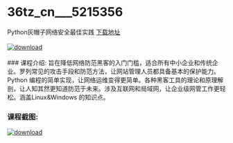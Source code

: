 # 36tz_cn___5215356
Python灰帽子网络安全最佳实践
[下载地址](http://www.36tz.cn/article/5215356 "下载地址")
<br/></br>[![download](http://36tz.cn/muke_img/2020_09_2-47-300x155.png "下载地址")](http://www.36tz.cn/article/5215356 "下载地址")
<br/></br>### 课程介绍:
旨在降低网络防范黑客的入门门槛，适合所有中小企业和传统企业。罗列常见的攻击手段和防范方法，让网站管理人员都具备基本的保护能力。Python 编程的简单实现，让网络运维变得更简单。各种黑客工具的理论和原理解剖，让人知其然更知道防范于未来。涉及互联网和局域网，让企业级网管工作更轻松。涵盖Linux&Windows 的知识点。

### 课程截图:
[![download](http://36tz.cn/muke_img/2020_09_1-45.png "下载地址")](http://www.36tz.cn/article/5215356 "下载地址")
